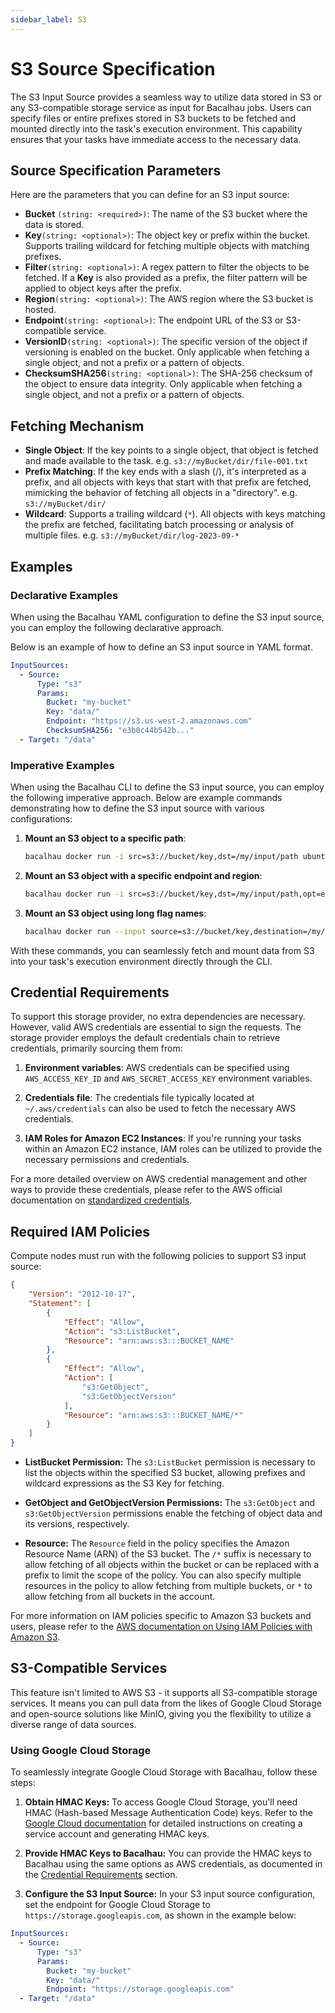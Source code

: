 ```yaml
---
sidebar_label: S3
---
```


# S3 Source Specification

The S3 Input Source provides a seamless way to utilize data stored in S3 or any S3-compatible storage service as input for Bacalhau jobs. Users can specify files or entire prefixes stored in S3 buckets to be fetched and mounted directly into the task's execution environment. This capability ensures that your tasks have immediate access to the necessary data.

## Source Specification Parameters

Here are the parameters that you can define for an S3 input source:

- **Bucket** `(string: <required>)`: The name of the S3 bucket where the data is stored.
- **Key**`(string: <optional>)`: The object key or prefix within the bucket. Supports trailing wildcard for fetching multiple objects with matching prefixes.
- **Filter**`(string: <optional>)`: A regex pattern to filter the objects to be fetched. If a **Key** is also provided as a prefix, the filter pattern will be applied to object keys after the prefix.   
- **Region**`(string: <optional>)`: The AWS region where the S3 bucket is hosted.
- **Endpoint**`(string: <optional>)`: The endpoint URL of the S3 or S3-compatible service.
- **VersionID**`(string: <optional>)`: The specific version of the object if versioning is enabled on the bucket. Only applicable when fetching a single object, and not a prefix or a pattern of objects.
- **ChecksumSHA256**`(string: <optional>)`: The SHA-256 checksum of the object to ensure data integrity. Only applicable when fetching a single object, and not a prefix or a pattern of objects.

## Fetching Mechanism

- **Single Object**: If the key points to a single object, that object is fetched and made available to the task. e.g. `s3://myBucket/dir/file-001.txt`
- **Prefix Matching**: If the key ends with a slash (/), it's interpreted as a prefix, and all objects with keys that start with that prefix are fetched, mimicking the behavior of fetching all objects in a "directory". e.g. `s3://myBucket/dir/`
- **Wildcard**: Supports a trailing wildcard (`*`). All objects with keys matching the prefix are fetched, facilitating batch processing or analysis of multiple files. e.g. `s3://myBucket/dir/log-2023-09-*`

## Examples
### Declarative Examples

When using the Bacalhau YAML configuration to define the S3 input source, you can employ the following declarative approach.

Below is an example of how to define an S3 input source in YAML format.

```yaml
InputSources:
  - Source:
      Type: "s3"
      Params:
        Bucket: "my-bucket"
        Key: "data/"
        Endpoint: "https://s3.us-west-2.amazonaws.com"
        ChecksumSHA256: "e3b0c44b542b..."
  - Target: "/data"
```

### Imperative Examples

When using the Bacalhau CLI to define the S3 input source, you can employ the following imperative approach. Below are example commands demonstrating how to define the S3 input source with various configurations:

1. **Mount an S3 object to a specific path**:
   ```bash
   bacalhau docker run -i src=s3://bucket/key,dst=/my/input/path ubuntu ...
   ```

2. **Mount an S3 object with a specific endpoint and region**:
   ```bash
   bacalhau docker run -i src=s3://bucket/key,dst=/my/input/path,opt=endpoint=http://s3.example.com,opt=region=us-east-1 ubuntu ...
   ```

3. **Mount an S3 object using long flag names**:
   ```bash
   bacalhau docker run --input source=s3://bucket/key,destination=/my/input/path ubuntu ...
   ```

With these commands, you can seamlessly fetch and mount data from S3 into your task's execution environment directly through the CLI.



## Credential Requirements

To support this storage provider, no extra dependencies are necessary. However, valid AWS credentials are essential to sign the requests. The storage provider employs the default credentials chain to retrieve credentials, primarily sourcing them from:

1. **Environment variables**: AWS credentials can be specified using `AWS_ACCESS_KEY_ID` and `AWS_SECRET_ACCESS_KEY` environment variables.

2. **Credentials file**: The credentials file typically located at `~/.aws/credentials` can also be used to fetch the necessary AWS credentials.

3. **IAM Roles for Amazon EC2 Instances**: If you're running your tasks within an Amazon EC2 instance, IAM roles can be utilized to provide the necessary permissions and credentials.

For a more detailed overview on AWS credential management and other ways to provide these credentials, please refer to the AWS official documentation on [standardized credentials](https://docs.aws.amazon.com/sdkref/latest/guide/standardized-credentials.html).


## Required IAM Policies

Compute nodes must run with the following policies to support S3 input source:

```json
{
    "Version": "2012-10-17",
    "Statement": [
        {
            "Effect": "Allow",
            "Action": "s3:ListBucket",
            "Resource": "arn:aws:s3:::BUCKET_NAME"
        },
        {
            "Effect": "Allow",
            "Action": [
                "s3:GetObject",
                "s3:GetObjectVersion"
            ],
            "Resource": "arn:aws:s3:::BUCKET_NAME/*"
        }
    ]
}
```

- **ListBucket Permission:** The `s3:ListBucket` permission is necessary to list the objects within the specified S3 bucket, allowing prefixes and wildcard expressions as the S3 Key for fetching.

- **GetObject and GetObjectVersion Permissions:** The `s3:GetObject` and `s3:GetObjectVersion` permissions enable the fetching of object data and its versions, respectively.

- **Resource:** The `Resource` field in the policy specifies the Amazon Resource Name (ARN) of the S3 bucket. The `/*` suffix is necessary to allow fetching of all objects within the bucket or can be replaced with a prefix to limit the scope of the policy. You can also specify multiple resources in the policy to allow fetching from multiple buckets, or `*` to allow fetching from all buckets in the account.

For more information on IAM policies specific to Amazon S3 buckets and users, please refer to the [AWS documentation on Using IAM Policies with Amazon S3](https://docs.aws.amazon.com/AmazonS3/latest/userguide/using-iam-policies.html).

## S3-Compatible Services
This feature isn't limited to AWS S3 - it supports all S3-compatible storage services. It means you can pull data from the likes of Google Cloud Storage and open-source solutions like MinIO, giving you the flexibility to utilize a diverse range of data sources.

### Using Google Cloud Storage

To seamlessly integrate Google Cloud Storage with Bacalhau, follow these steps:

1. **Obtain HMAC Keys:** To access Google Cloud Storage, you'll need HMAC (Hash-based Message Authentication Code) keys. Refer to the [Google Cloud documentation](https://cloud.google.com/storage/docs/authentication/hmackeys) for detailed instructions on creating a service account and generating HMAC keys.

2. **Provide HMAC Keys to Bacalhau:** You can provide the HMAC keys to Bacalhau using the same options as AWS credentials, as documented in the [Credential Requirements](#credential-requirements) section.

3. **Configure the S3 Input Source:** In your S3 input source configuration, set the endpoint for Google Cloud Storage to `https://storage.googleapis.com`, as shown in the example below:

```yaml
InputSources:
  - Source:
      Type: "s3"
      Params:
        Bucket: "my-bucket"
        Key: "data/"
        Endpoint: "https://storage.googleapis.com"
  - Target: "/data"
```
